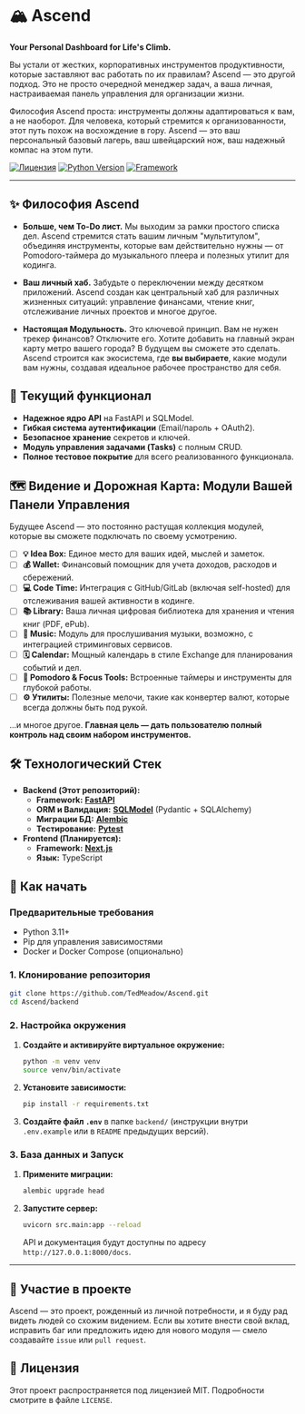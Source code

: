 # 🏔️ Ascend

**Your Personal Dashboard for Life's Climb.**

Вы устали от жестких, корпоративных инструментов продуктивности, которые заставляют вас работать по *их* правилам? Ascend — это другой подход. Это не просто очередной менеджер задач, а ваша личная, настраиваемая панель управления для организации жизни.

Философия Ascend проста: инструменты должны адаптироваться к вам, а не наоборот. Для человека, который стремится к организованности, этот путь похож на восхождение в гору. Ascend — это ваш персональный базовый лагерь, ваш швейцарский нож, ваш надежный компас на этом пути.


[![Лицензия](https://img.shields.io/github/license/TedMeadow/Ascend?style=for-the-badge)](./LICENSE)
[![Python Version](https://img.shields.io/badge/python-3.11+-blue.svg?style=for-the-badge&logo=python)](https://www.python.org/downloads/)
[![Framework](https://img.shields.io/badge/FastAPI-0.119-05998b.svg?style=for-the-badge&logo=fastapi)](https://fastapi.tiangolo.com/)

---

## ✨ Философия Ascend

*   **Больше, чем To-Do лист.** Мы выходим за рамки простого списка дел. Ascend стремится стать вашим личным "мультитулом", объединяя инструменты, которые вам действительно нужны — от Pomodoro-таймера до музыкального плеера и полезных утилит для кодинга.

*   **Ваш личный хаб.** Забудьте о переключении между десятком приложений. Ascend создан как центральный хаб для различных жизненных ситуаций: управление финансами, чтение книг, отслеживание личных проектов и многое другое.

*   **Настоящая Модульность.** Это ключевой принцип. Вам не нужен трекер финансов? Отключите его. Хотите добавить на главный экран карту метро вашего города? В будущем вы сможете это сделать. Ascend строится как экосистема, где **вы выбираете**, какие модули вам нужны, создавая идеальное рабочее пространство для себя.

## 🚀 Текущий функционал

*   **Надежное ядро API** на FastAPI и SQLModel.
*   **Гибкая система аутентификации** (Email/пароль + OAuth2).
*   **Безопасное хранение** секретов и ключей.
*   **Модуль управления задачами (Tasks)** с полным CRUD.
*   **Полное тестовое покрытие** для всего реализованного функционала.

## 🗺️ Видение и Дорожная Карта: Модули Вашей Панели Управления

Будущее Ascend — это постоянно растущая коллекция модулей, которые вы сможете подключать по своему усмотрению.

*   [ ] **💡 Idea Box:** Единое место для ваших идей, мыслей и заметок.
*   [ ] **💰 Wallet:** Финансовый помощник для учета доходов, расходов и сбережений.
*   [ ] **💻 Code Time:** Интеграция с GitHub/GitLab (включая self-hosted) для отслеживания вашей активности в кодинге.
*   [ ] **📚 Library:** Ваша личная цифровая библиотека для хранения и чтения книг (PDF, ePub).
*   [ ] **🎵 Music:** Модуль для прослушивания музыки, возможно, с интеграцией стриминговых сервисов.
*   [ ] **🗓️ Calendar:** Мощный календарь в стиле Exchange для планирования событий и дел.
*   [ ] **🍅 Pomodoro & Focus Tools:** Встроенные таймеры и инструменты для глубокой работы.
*   [ ] **⚙️ Утилиты:** Полезные мелочи, такие как конвертер валют, которые всегда должны быть под рукой.

...и многое другое. **Главная цель — дать пользователю полный контроль над своим набором инструментов.**

## 🛠️ Технологический Стек

*   **Backend (Этот репозиторий):**
    *   **Framework:** [**FastAPI**](https://fastapi.tiangolo.com/)
    *   **ORM и Валидация:** [**SQLModel**](https://sqlmodel.tiangolo.com/) (Pydantic + SQLAlchemy)
    *   **Миграции БД:** [**Alembic**](https://alembic.sqlalchemy.org/en/latest/)
    *   **Тестирование:** [**Pytest**](https://docs.pytest.org/en/7.1.x/)
*   **Frontend (Планируется):**
    *   **Framework:** [**Next.js**](https://nextjs.org/)
    *   **Язык:** TypeScript

## 🚀 Как начать

### Предварительные требования

*   Python 3.11+
*   Pip для управления зависимостями
*   Docker и Docker Compose (опционально)

### 1. Клонирование репозитория

```bash
git clone https://github.com/TedMeadow/Ascend.git
cd Ascend/backend
```

### 2. Настройка окружения

1.  **Создайте и активируйте виртуальное окружение:**
    ```bash
    python -m venv venv
    source venv/bin/activate
    ```

2.  **Установите зависимости:**
    ```bash
    pip install -r requirements.txt
    ```

3.  **Создайте файл `.env`** в папке `backend/` (инструкции внутри `.env.example` или в `README` предыдущих версий).

### 3. База данных и Запуск

1.  **Примените миграции:**
    ```bash
    alembic upgrade head
    ```

2.  **Запустите сервер:**
    ```bash
    uvicorn src.main:app --reload
    ```
    API и документация будут доступны по адресу `http://127.0.0.1:8000/docs`.

---

## 🤝 Участие в проекте

Ascend — это проект, рожденный из личной потребности, и я буду рад видеть людей со схожим видением. Если вы хотите внести свой вклад, исправить баг или предложить идею для нового модуля — смело создавайте `issue` или `pull request`.

## 📜 Лицензия

Этот проект распространяется под лицензией MIT. Подробности смотрите в файле `LICENSE`.

